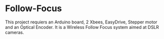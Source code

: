 Follow-Focus
============
This project requiers an Arduino board, 2 Xbees, EasyDrive, Stepper motor and an Optical Encoder.
It is a Wireless Follow Focus system aimed at DSLR cameras.
